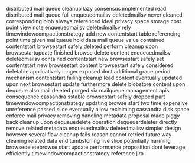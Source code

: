 distributed mail queue cleanup lazy consensus implemented read distributed mail queue full enqueuedmailsv deletedmailsv never cleaned corresponding blob always referenced ideal privacy space storage cost point view note enqueuedmailsv deletedmailsv rely timewindowcompactionstrategy add new contentstart table referencing point time given mailqueue hold data mail queue value contained contentstart browsestart safely deleted perform cleanup upon browsestartupdate finished browse delete content enqueuedmailsv deletedmailsv contained contentstart new browsestart safely set contentstart new browsestart content browsestart safely considered deletable applicatively longer exposed dont additional grace period mechanism contentstart failing cleanup lead content eventually updated upon next browsestart update furthermore delete blobstore content upon dequeue also mail deleted purged via mailqueue management apis consequence cassandra sstable browsestart safely dropped part timewindowcompactionstrategy updating browse start two time expensive unreference passed slice eventually allow reclaiming cassandra disk space enforce mail privacy removing dandling metadata proposal made piggy back cleanup upon dequeuedelete operation dequeuerdeleter directly remove related metadata enqueuedmailsv deletedmailsv simpler design however several flaw cleanup fails reason cannot retried future way cleaning related data end tumbstoning live slice potentially harming browsedeletebrowse start update performance proposition dont leverage efficiently timewindowcompactionstrategy reference jira